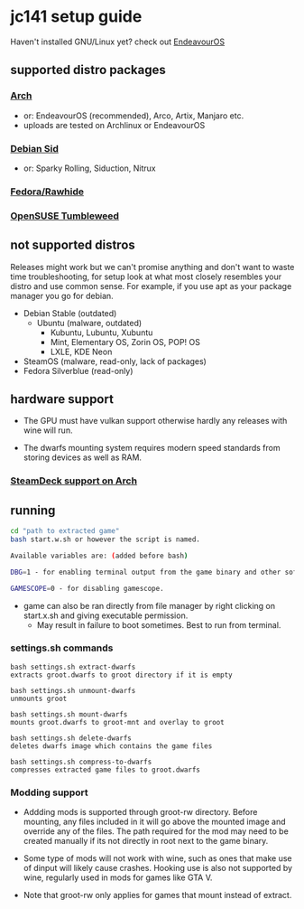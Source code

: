 # jc141 setup guide</h1>

Haven't installed GNU/Linux yet? check out [EndeavourOS](https://discovery.endeavouros.com/installation/create-install-media-usb-key/2021/03/)

## supported distro packages

### [Arch](arch.md)
 - or: EndeavourOS (recommended), Arco, Artix, Manjaro etc.
 - uploads are tested on Archlinux or EndeavourOS

### [Debian Sid](debiansid.md)
 - or: Sparky Rolling, Siduction, Nitrux
### [Fedora/Rawhide](fedora.md)
### [OpenSUSE Tumbleweed](opensuse.md)

## not supported distros

Releases might work but we can't promise anything and don't want to waste time troubleshooting, for setup look at what most closely resembles your distro and use common sense. For example, if you use apt as your package manager you go for debian.

   - Debian Stable (outdated)
     - Ubuntu (malware, outdated)
          - Kubuntu, Lubuntu, Xubuntu
          - Mint, Elementary OS, Zorin OS, POP! OS
          - LXLE, KDE Neon 
   - SteamOS (malware, read-only, lack of packages)
   - Fedora Silverblue (read-only)

## hardware support

- The GPU must have vulkan support otherwise hardly any releases with wine will run.

- The dwarfs mounting system requires modern speed standards from storing devices as well as RAM.

### [SteamDeck support on Arch](steamdeck.md)

## running

```sh
cd "path to extracted game"
bash start.w.sh or however the script is named.

Available variables are: (added before bash)

DBG=1 - for enabling terminal output from the game binary and other software ran.

GAMESCOPE=0 - for disabling gamescope.
```

- game can also be ran directly from file manager by right clicking on start.x.sh and giving executable permission.
  - May result in failure to boot sometimes. Best to run from terminal.

### settings.sh commands
```
bash settings.sh extract-dwarfs
extracts groot.dwarfs to groot directory if it is empty

bash settings.sh unmount-dwarfs
unmounts groot

bash settings.sh mount-dwarfs
mounts groot.dwarfs to groot-mnt and overlay to groot

bash settings.sh delete-dwarfs
deletes dwarfs image which contains the game files

bash settings.sh compress-to-dwarfs
compresses extracted game files to groot.dwarfs
```

### Modding support

- Addding mods is supported through groot-rw directory. Before mounting, any files included in it will go above the mounted image and override any of the files. The path required for the mod may need to be created manually if its not directly in root next to the game binary.

- Some type of mods will not work with wine, such as ones that make use of dinput will likely cause crashes. Hooking use is also not supported by wine, regularly used in mods for games like GTA V.

- Note that groot-rw only applies for games that mount instead of extract.
